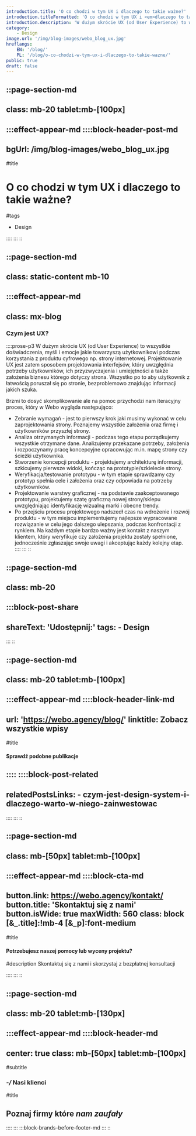 ```yaml
---
introduction.title: 'O co chodzi w tym UX i dlaczego to takie ważne?'
introduction.titleFormatted: 'O co chodzi w tym UX i <em>dlaczego to takie ważne?</em>'
introduction.description: 'W dużym skrócie UX (od User Experience) to wszystkie doświadczenia, myśli i emocje jakie towarzyszą użytkownikowi podczas korzystania z produktu cyfrowego np. strony internetowej.'
category:
    - Design
image.url: '/img/blog-images/webo_blog_ux.jpg'
hreflangs:
    EN: '/blog/'
    PL: '/blog/o-co-chodzi-w-tym-ux-i-dlaczego-to-takie-wazne/'
public: true
draft: false
---
```



::page-section-md
---
class: mb-20 tablet:mb-[100px]
---
:::effect-appear-md
::::block-header-post-md
---
bgUrl: /img/blog-images/webo_blog_ux.jpg
---

#title
# O co chodzi w tym UX i dlaczego to takie ważne?

#tags
- Design

::::
:::
::

::page-section-md
---
class: static-content mb-10
---
:::effect-appear-md
---
class: mx-blog
---

### **Czym jest UX?**

::::prose-p3
W dużym skrócie UX (od User Experience) to wszystkie doświadczenia, myśli i emocje jakie towarzyszą użytkownikowi podczas korzystania z produktu cyfrowego np. strony internetowej. Projektowanie UX jest zatem sposobem projektowania interfejsów, który uwzględnia potrzeby użytkowników, ich przyzwyczajenia i umiejętności a także założenia biznesu którego dotyczy strona. Wszystko po to aby użytkownik z łatwością poruszał się po stronie, bezproblemowo znajdując informacji jakich szuka.

Brzmi to dosyć skomplikowanie ale na pomoc przychodzi nam iteracyjny proces, który w Webo wygląda następująco:
- Zebranie wymagań - jest to pierwszy krok jaki musimy wykonać w celu zaprojektowania strony. Poznajemy wszystkie założenia oraz firmę i użytkowników przyszłej strony.
- Analiza otrzymanych informacji - podczas tego etapu porządkujemy wszystkie otrzymane dane. Analizujemy przekazane potrzeby, założenia i rozpoczynamy pracę koncepcyjne opracowując m.in. mapę strony czy ścieżki użytkownika.
- Stworzenie koncepcji produktu - projektujemy architekturę informacji, szkicujemy pierwsze widoki, kończąc na prototypie/szkielecie strony.
- Weryfikacja/testowanie prototypu - w tym etapie sprawdzamy czy prototyp spełnia cele i założenia oraz czy odpowiada na potrzeby użytkowników. 
- Projektowanie warstwy graficznej - na podstawie zaakceptowanego prototypu, projektujemy szatę graficzną nowej strony/sklepu uwzględniając identyfikację wizualną marki i obecne trendy.
- Po przejściu procesu projektowego nadszedł czas na wdrożenie i rozwój produktu - w tym miejscu implementujemy najlepsze wypracowane rozwiązanie w celu jego dalszego ulepszania, podczas konfrontacji z rynkiem.
Na każdym etapie bardzo ważny jest kontakt z naszym klientem, który weryfikuje czy założenia projektu zostały spełnione, jednocześnie zgłaszając swoje uwagi i akceptując każdy kolejny etap. 
::::
:::
::

::page-section-md
---
class: mb-20
---
:::block-post-share
---
shareText: 'Udostępnij:'
tags:
    - Design
---

:::
::

::page-section-md
---
class: mb-20 tablet:mb-[100px]
---
:::effect-appear-md
::::block-header-link-md
---
url: 'https://webo.agency/blog/'
linktitle: Zobacz wszystkie wpisy
---

#title
#### Sprawdź podobne publikacje

::::
::::block-post-related
---
relatedPostsLinks:
    - czym-jest-design-system-i-dlaczego-warto-w-niego-zainwestowac
---
::::
:::
::


::page-section-md
---
class: mb-[50px] tablet:mb-[100px]
---
:::effect-appear-md
::::block-cta-md
---
button.link: https://webo.agency/kontakt/
button.title: 'Skontaktuj się z nami'
button.isWide: true
maxWidth: 560
class: block [&_.title]:!mb-4  [&_p]:font-medium
---

#title
#### Potrzebujesz naszej pomocy lub wyceny projektu?

#description
Skontaktuj się z nami i skorzystaj z bezpłatnej konsultacji

::::
:::
::

::page-section-md
---
class: mb-20 tablet:mb-[130px]
---
:::effect-appear-md
::::block-header-md
---
center: true
class: mb-[50px] tablet:mb-[100px]
---

#subtitle
### *-/* Nasi klienci

#title
## Poznaj firmy które *nam zaufały*

::::
:::
:::block-brands-before-footer-md
:::
::